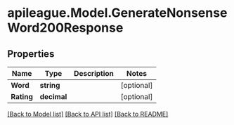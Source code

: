 # apileague.Model.GenerateNonsenseWord200Response

## Properties

Name | Type | Description | Notes
------------ | ------------- | ------------- | -------------
**Word** | **string** |  | [optional] 
**Rating** | **decimal** |  | [optional] 

[[Back to Model list]](../README.md#documentation-for-models) [[Back to API list]](../README.md#documentation-for-api-endpoints) [[Back to README]](../README.md)

